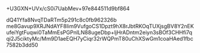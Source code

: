 +U3GXN+UVx/cS0i7UabMev+97e844511d9bf864

dQ41Yfa8NvqTDaRTm5p291c8c0fb962326b
me8Gavup9XRJNdAYF8Iim9VufgoCS1Dpzt9hX8rJbtRKOqTUXjsgBV8Y2nEKufeiYgtFuqwi0TaMmEsPGPnlLN88ugeDbp+ljHrADntm2eiyn3sBOf3CHHfi7qqi2J5ciktyMc/Mm9D1aeEQH7yCiqr32rWQPmT80uChXSwGm1coaHAed1fbc7582b3dd50

